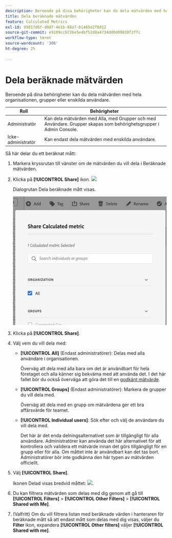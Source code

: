 ```yaml
---
description: Beroende på dina behörigheter kan du dela mätvärden med hela organisationen, grupper eller enskilda användare.
title: Dela beräknade mätvärden
feature: Calculated Metrics
exl-id: 99817d6f-d0d7-4e1b-88a7-b1465e2f8812
source-git-commit: e9109ccb726e5e4bf52d8a4734dd0d09820f2ffc
workflow-type: tm+mt
source-wordcount: '306'
ht-degree: 2%

---
```


# Dela beräknade mätvärden

Beroende på dina behörigheter kan du dela mätvärden med hela organisationen, grupper eller enskilda användare.

| Roll | Behörigheter |
|---|---|
| Administratör | Kan dela mätvärden med Alla, med Grupper och med Användare. Grupper skapas som behörighetsgrupper i Admin Console. |
| Icke-administratör | Kan endast dela mätvärden med enskilda användare. |

Så här delar du ett beräknat mått:

1. Markera kryssrutan till vänster om de mätvärden du vill dela i Beräknade mätvärden.

1. Klicka på **[!UICONTROL Share]** ikon. ![](https://spectrum.adobe.com/static/icons/workflow_18/Smock_Share_18_N.svg)

   Dialogrutan Dela beräknade mått visas.

   ![](assets/cm_share.png)

1. Klicka på **[!UICONTROL Share]**.

1. Välj vem du vill dela med:

   * **[!UICONTROL All]** (Endast administratörer): Delas med alla användare i organisationen.

      Överväg att dela med alla bara om det är användbart för hela företaget och alla känner sig bekväma med att använda det. I det här fallet bör du också överväga att göra det till en [godkänt mätvärde](/help/components/c-calcmetrics/c-workflow/cm-workflow/cm-approving.md).

   * **[!UICONTROL Groups]** (Endast administratörer): Markera de grupper du vill dela med.

      Överväg att dela med en grupp om mätvärdena ger ett bra affärsvärde för teamet.

   * **[!UICONTROL Individual users]**: Sök efter och välj de användare du vill dela med.

      Det här är det enda delningsalternativet som är tillgängligt för alla användare. Administratörer kan använda det här alternativet för att kontrollera och validera ett mätvärde innan det görs tillgängligt för en grupp eller för alla. Om måttet inte är användbart kan det tas bort. Administratörer bör inte godkänna den här typen av mätvärden officiellt.

1. Välj **[!UICONTROL Share]**.

   Ikonen Delad visas bredvid måttet:  ![](https://spectrum.adobe.com/static/icons/workflow_18/Smock_Share_18_N.svg).

1. Du kan filtrera mätvärden som delas med dig genom att gå till **[!UICONTROL Filters]** > **[!UICONTROL Other Filters]** > **[!UICONTROL Shared with Me]**.

1. (Valfritt) Om du vill filtrera listan med beräknade värden i hanteraren för beräknade mått så att endast mått som delas med dig visas, väljer du **Filter** ikon, expandera **[!UICONTROL Other filters]** väljer **[!UICONTROL Shared with me]**.

